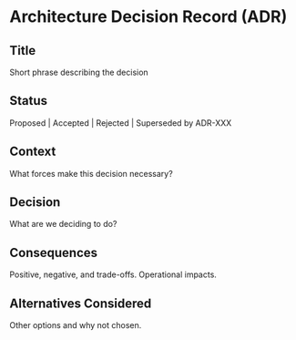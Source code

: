 # Architecture Decision Record (ADR)

## Title

Short phrase describing the decision

## Status

Proposed | Accepted | Rejected | Superseded by ADR-XXX

## Context

What forces make this decision necessary?

## Decision

What are we deciding to do?

## Consequences

Positive, negative, and trade-offs. Operational impacts.

## Alternatives Considered

Other options and why not chosen.


